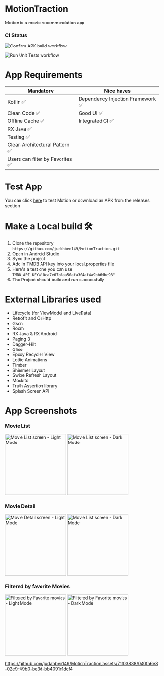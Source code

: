 # MotionTraction
Motion is a movie recommendation app
### CI Status
![Confirm APK build workflow](https://github.com/judahben149/MotionTraction/actions/workflows/build_apk_workflow.yml/badge.svg)

![Run Unit Tests workflow](https://github.com/judahben149/MotionTraction/actions/workflows/run_tests.yml/badge.svg)

# App Requirements
| Mandatory | Nice haves |
| --------- | ---------- |
| Kotlin  ✅ | Dependency Injection Framework  ✅ |
| Clean Code ✅ | Good UI ✅ |
| Offline Cache ✅ | Integrated CI ✅ |
| RX Java ✅ | |
| Testing ✅ | |
| Clean Architectural Pattern ✅ | |
| Users can filter by Favorites ✅ | |

# Test App
You can click [here](https://appetize.io/embed/a6dpgv3qxdwjhrbjheu4cgs3fe?device=pixel7pro&osVersion=13.0&scale=75) to test Motion or download an APK from the releases section

# Make a Local build 🛠️
1. Clone the repository ```https://github.com/judahben149/MotionTraction.git```
2. Open in Android Studio
3. Sync the project
4. Add in TMDB API key into your local.properties file
5. Here's a test one you can use ```TMDB_API_KEY="0ca7e67bfaa50afa304af4a9bb6dbc93"```
6. The Project should build and run successfully

# External Libraries used
* Lifecycle (for ViewModel and LiveData)
* Retrofit and OkHttp
* Gson
* Room
* RX Java & RX Android
* Paging 3
* Dagger-Hilt
* Glide
* Epoxy Recycler View
* Lottie Animations
* Timber
* Shimmer Layout
* Swipe Refresh Layout
* Mockito
* Truth Assertion library
* Splash Screen API

# App Screenshots

### Movie List
<img src="https://github.com/judahben149/MotionTraction/assets/71103838/27ce7de4-ea64-4654-b333-bb1df0ed01b2" width="200" alt="Movie List screen - Light Mode">
<img src="https://github.com/judahben149/MotionTraction/assets/71103838/0eaa87e6-c762-451e-9b08-66f9c043749e" width="200" alt="Movie List screen - Dark Mode">

### Movie Detail
<img src="https://github.com/judahben149/MotionTraction/assets/71103838/093537ed-8933-4ff9-8146-cfb54c97a71a" width="200" alt="Movie Detail screen - Light Mode">
<img src="https://github.com/judahben149/MotionTraction/assets/71103838/24b0194f-087a-4abe-a2ff-c8dfb9f8a60d" width="200" alt="Movie List screen - Dark Mode">

### Filtered by favorite Movies
<img src="https://github.com/judahben149/MotionTraction/assets/71103838/09e2899a-ad11-4abd-be54-f4f9ef390cb5" width="200" alt="Filtered by Favorite movies - Light Mode">
<img src="https://github.com/judahben149/MotionTraction/assets/71103838/703c8d4e-fe7e-44c0-b4c5-9da1cac6346e" width="200" alt="Filtered by Favorite movies - Dark Mode">







https://github.com/judahben149/MotionTraction/assets/71103838/040fa6e8-02e9-49b0-be3d-bb4091c1dcf4













